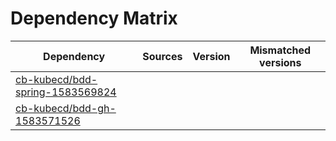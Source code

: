 # Dependency Matrix

Dependency | Sources | Version | Mismatched versions
---------- | ------- | ------- | -------------------
[cb-kubecd/bdd-spring-1583569824](https://github.com/cb-kubecd/bdd-spring-1583569824.git) |  | []() | 
[cb-kubecd/bdd-gh-1583571526](https://github.com/cb-kubecd/bdd-gh-1583571526.git) |  | []() | 
